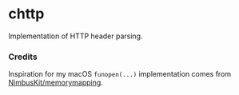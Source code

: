 # chttp

Implementation of HTTP header parsing.

### Credits

Inspiration for my macOS `funopen(...)` implementation comes from
[NimbusKit/memorymapping](https://github.com/NimbusKit/memorymapping).
